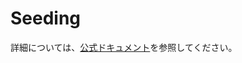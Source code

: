 # Seeding

詳細については、[公式ドキュメント](https://www.prisma.io/docs/orm/prisma-migrate/workflows/seeding)を参照してください。
